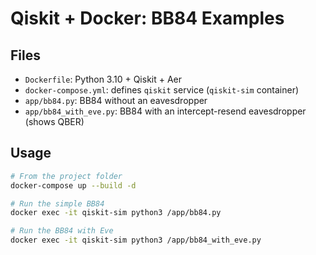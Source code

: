 # Qiskit + Docker: BB84 Examples

## Files
- `Dockerfile`: Python 3.10 + Qiskit + Aer
- `docker-compose.yml`: defines `qiskit` service (`qiskit-sim` container)
- `app/bb84.py`: BB84 without an eavesdropper
- `app/bb84_with_eve.py`: BB84 with an intercept-resend eavesdropper (shows QBER)

## Usage
```bash
# From the project folder
docker-compose up --build -d

# Run the simple BB84
docker exec -it qiskit-sim python3 /app/bb84.py

# Run the BB84 with Eve
docker exec -it qiskit-sim python3 /app/bb84_with_eve.py
```
